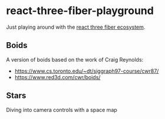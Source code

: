 # react-three-fiber-playground

Just playing around with the [react three fiber ecosystem](https://docs.pmnd.rs/home).

## Boids

A version of boids based on the work of Craig Reynolds:

- https://www.cs.toronto.edu/~dt/siggraph97-course/cwr87/
- https://www.red3d.com/cwr/boids/

## Stars

Diving into camera controls with a space map
